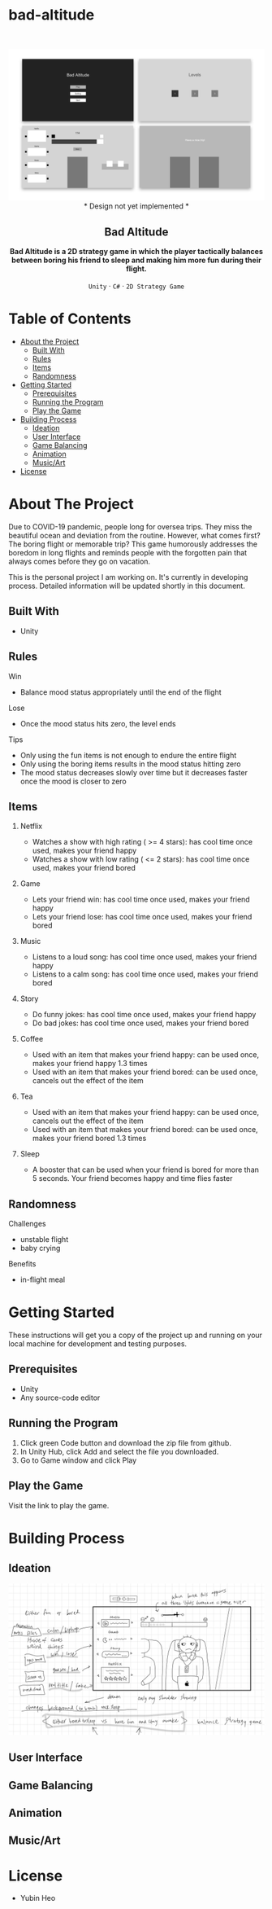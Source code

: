# bad-altitude


<!-- PROJECT LOGO -->
<br />
<p align="center">
<img src="images/preview.png" alt="preview">
* Design not yet implemented *
</p>

<h2 align="center">Bad Altitude</h2>

<p align="center">
<strong>Bad Altitude is a 2D strategy game in which the player tactically balances between boring his friend to sleep and making him more fun during their flight.</strong>
<br />
<br />
<code>Unity</code>
·
<code>C#</code>
·
<code>2D Strategy Game</code>
</p>


<!-- TABLE OF CONTENTS -->
# Table of Contents

* [About the Project](#about-the-project)
  * [Built With](#built-with)
  * [Rules](#rules)
  * [Items](#items)
  * [Randomness](#randomness)
* [Getting Started](#getting-started)
  * [Prerequisites](#prerequisites)
  * [Running the Program](#running-the-program)
  * [Play the Game](#play-the-game)
* [Building Process](#building-process)
  * [Ideation](#ideation)
  * [User Interface](#user-interface)
  * [Game Balancing](#game-balancing)
  * [Animation](#animation)
  * [Music/Art](#music/art)
* [License](#license)


<!-- ABOUT THE PROJECT -->
# About The Project

Due to COVID-19 pandemic, people long for oversea trips. They miss the beautiful ocean and deviation from the routine. However, what comes first? The boring flight or memorable trip? This game humorously addresses the boredom in long flights and reminds people with the forgotten pain that always comes before they go on vacation.  

This is the personal project I am working on. It's currently in developing process. 
Detailed information will be updated shortly in this document.

## Built With

* Unity

## Rules

Win
* Balance mood status appropriately until the end of the flight

Lose
* Once the mood status hits zero, the level ends

Tips
* Only using the fun items is not enough to endure the entire flight
* Only using the boring items results in the mood status hitting zero 
* The mood status decreases slowly over time but it decreases faster once the mood is closer to zero

## Items

1. Netflix
    * Watches a show with high rating ( >= 4 stars): has cool time once used, makes your friend happy
    * Watches a show with low rating ( <= 2 stars): has cool time once used, makes your friend bored

2. Game
    * Lets your friend win: has cool time once used, makes your friend happy
    * Lets your friend lose: has cool time once used, makes your friend bored

3. Music
    * Listens to a loud song: has cool time once used, makes your friend happy
    * Listens to a calm song: has cool time once used, makes your friend bored

4. Story
    * Do funny jokes: has cool time once used, makes your friend happy
    * Do bad jokes: has cool time once used, makes your friend bored

5. Coffee
    * Used with an item that makes your friend happy: can be used once, makes your friend happy 1.3 times
    * Used with an item that makes your friend bored: can be used once, cancels out the effect of the item

6. Tea
    * Used with an item that makes your friend happy: can be used once, cancels out the effect of the item
    * Used with an item that makes your friend bored: can be used once, makes your friend bored 1.3 times

7. Sleep
    * A booster that can be used when your friend is bored for more than 5 seconds. Your friend becomes happy and time flies faster
    
## Randomness

Challenges
* unstable flight
* baby crying

Benefits
* in-flight meal

    
<!-- GETTING STARTED -->
# Getting Started

These instructions will get you a copy of the project up and running on your local machine for development and testing purposes.


## Prerequisites

* Unity
* Any source-code editor

## Running the Program

1. Click green Code button and download the zip file from github.
2. In Unity Hub, click Add and select the file you downloaded.
3. Go to Game window and click Play

## Play the Game

Visit the link to play the game. 


<!-- BUILDING PROCESS -->
# Building Process


## Ideation

![ideation](/images/ideation.png)

## User Interface


## Game Balancing


## Animation


## Music/Art


<!-- LICENSE -->
# License

- Yubin Heo
